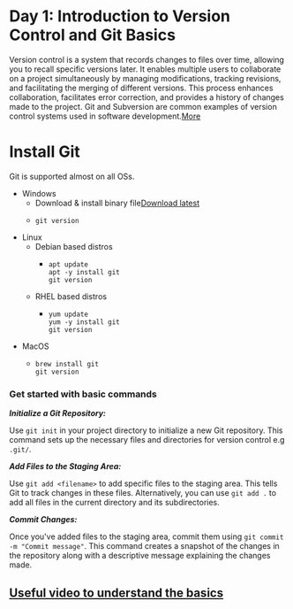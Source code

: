 # **Day 1: Introduction to Version Control and Git Basics**
Version control is a system that records changes to files over time, allowing you to recall specific versions later. It enables multiple users to collaborate on a project simultaneously by managing modifications, tracking revisions, and facilitating the merging of different versions. This process enhances collaboration, facilitates error correction, and provides a history of changes made to the project. Git and Subversion are common examples of version control systems used in software development.[More](https://www.perforce.com/blog/vcs/what-is-version-control)

# Install Git
Git is supported almost on all OSs.
+ Windows
  - Download & install binary file[Download latest](https://github.com/git-for-windows/git/releases/download/v2.43.0.windows.1/Git-2.43.0-64-bit.exe)
  - ```
    git version
    ```
+ Linux
  - Debian based distros
    - ```
      apt update
      apt -y install git
      git version
      ```
  - RHEL based distros
    - ```
      yum update
      yum -y install git
      git version
      ```
+ MacOS
  - ```
    brew install git
    git version
    ```
### Get started with basic commands
_**Initialize a Git Repository:**_

Use `git init` in your project directory to initialize a new Git repository. This command sets up the necessary files and directories for version control e.g `.git/`.

_**Add Files to the Staging Area:**_

Use `git add <filename>` to add specific files to the staging area. This tells Git to track changes in these files.
Alternatively, you can use `git add .` to add all files in the current directory and its subdirectories.

_**Commit Changes:**_

Once you've added files to the staging area, commit them using `git commit -m "Commit message"`. This command creates a snapshot of the changes in the repository along with a descriptive message explaining the changes made.

## [Useful video to understand the basics](https://youtu.be/e9lnsKot_SQ)
